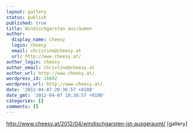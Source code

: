 ```yaml
---
layout: gallery
status: publish
published: true
title: Windischgarsten ausräumen
author:
  display_name: cheesy
  login: cheesy
  email: christine@cheesy.at
  url: http://www.cheesy.at/
author_login: cheesy
author_email: christine@cheesy.at
author_url: http://www.cheesy.at/
wordpress_id: 16602
wordpress_url: http://www.cheesy.at/
date: '2012-04-07 20:36:57 +0100'
date_gmt: '2012-04-07 18:36:57 +0100'
categories: []
comments: []
---
```

http://www.cheesy.at/2012/04/windischgarsten-ist-ausgeraumt/
[gallery]

